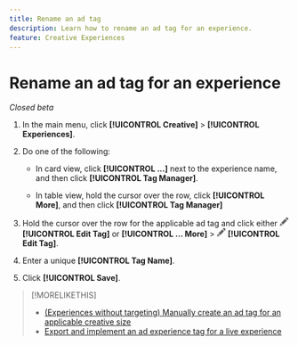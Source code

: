 ```yaml
---
title: Rename an ad tag
description: Learn how to rename an ad tag for an experience.
feature: Creative Experiences
---
```

# Rename an ad tag for an experience

*Closed beta*

1. In the main menu, click **[!UICONTROL Creative]** > **[!UICONTROL Experiences]**.

1. Do one of the following:

   * In card view, click **[!UICONTROL ...]** next to the experience name, and then click **[!UICONTROL Tag Manager]**.
     
   * In table view, hold the cursor over the row, click **[!UICONTROL More]**, and then click **[!UICONTROL Tag Manager]**

1. Hold the cursor over the row for the applicable ad tag and click either ![Edit tag](/help/creative/assets/edit-gray.png "Edit tag") **[!UICONTROL Edit Tag]** or **[!UICONTROL ... More]** > ![Edit tag](/help/creative/assets/edit-gray.png "Edit tag") **[!UICONTROL Edit Tag]**. <!-- Tag Manager has only a list view, but no card view, as of 2/2. -->

1. Enter a unique **[!UICONTROL Tag Name]**.

1. Click **[!UICONTROL Save]**.

>[!MORELIKETHIS]
>
>* [(Experiences without targeting) Manually create an ad tag for an applicable creative size](experience-tag-create-manually.md)
>* [Export and implement an ad experience tag for a live experience](experience-tag-export.md)
